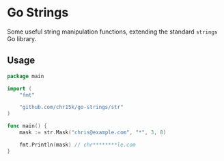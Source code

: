 # Go Strings

Some useful string manipulation functions, extending the standard `strings` Go library.

## Usage

```go
package main

import (
	"fmt"

	"github.com/chr15k/go-strings/str"
)

func main() {
	mask := str.Mask("chris@example.com", "*", 3, 8)

	fmt.Println(mask) // chr********le.com
}
```
